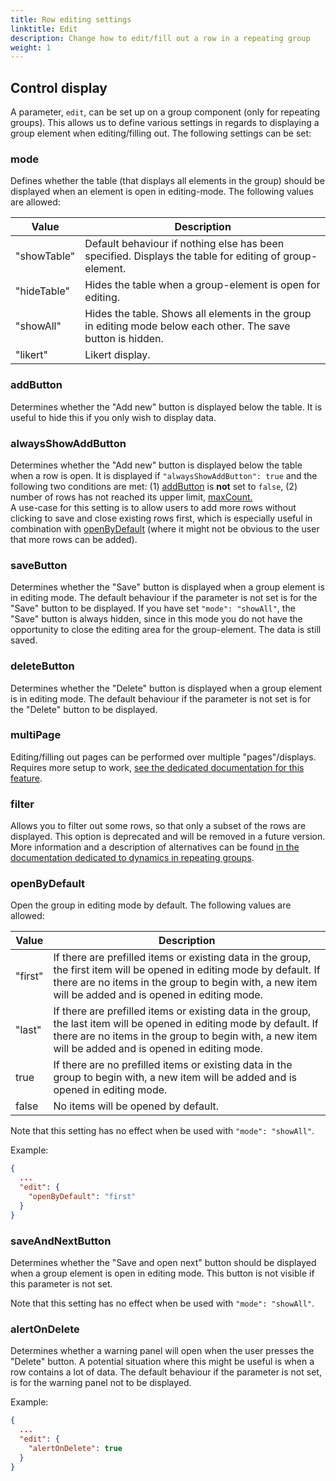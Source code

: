 ```yaml
---
title: Row editing settings
linktitle: Edit
description: Change how to edit/fill out a row in a repeating group
weight: 1
---
```


## Control display

A parameter, `edit`, can be set up on a group component (only for repeating groups). This allows us to define various settings
in regards to displaying a group element when editing/filling out. The following settings can be set:

### mode

Defines whether the table (that displays all elements in the group) should be displayed when an element is open in editing-mode.
The following values are allowed:

| Value       | Description                                                                                                   |
|-------------|---------------------------------------------------------------------------------------------------------------|
| "showTable" | Default behaviour if nothing else has been specified. Displays the table for editing of group-element.        |
| "hideTable" | Hides the table when a group-element is open for editing.                                                     |
| "showAll"   | Hides the table. Shows all elements in the group in editing mode below each other. The save button is hidden. |
| "likert"    | Likert display.                                                                                               |

### addButton

Determines whether the "Add new" button is displayed below the table. It is useful to hide this if you only wish to display data.

### alwaysShowAddButton

Determines whether the "Add new" button is displayed below the table when a row is open. It is displayed if ``"alwaysShowAddButton": true`` and the following two conditions are met: (1) [addButton](http://localhost:1313/app/development/ux/fields/grouping/alternatives/#addbutton) is **not** set to ``false``, (2) number of rows has not reached its upper limit, [maxCount.](http://localhost:1313/nb/app/development/ux/fields/grouping/setup/)\
A use-case for this setting is to allow users to add more rows without clicking to save and close existing rows first, which is especially useful in combination with [openByDefault](http://localhost:1313/nb/app/development/ux/fields/grouping/alternatives/#openbydefault) (where it might not be obvious to the user that more rows can be added).

### saveButton

Determines whether the "Save" button is displayed when a group element is in editing mode. The default behaviour if the parameter is not set is for the "Save" button to be displayed.
If you have set `"mode": "showAll"`, the "Save" button is always hidden, since in this mode you do not have the opportunity to close the editing area for
the group-element. The data is still saved.

### deleteButton

Determines whether the "Delete" button is displayed when a group element is in editing mode. The default behaviour if the parameter is not set is for the "Delete" button to be displayed.

### multiPage

Editing/filling out pages can be performed over multiple "pages"/displays. Requires more setup to work,
[see the dedicated documentation for this feature](../multipage).

### filter

Allows you to filter out some rows, so that only a subset of the rows are displayed. This option is deprecated and
will be removed in a future version. More information and a description of alternatives can be found [in the documentation dedicated to dynamics in repeating groups](../dynamics).

### openByDefault

Open the group in editing mode by default. The following values are allowed:

| Value   | Description                                                                                                                                                                                                                     |
|---------|---------------------------------------------------------------------------------------------------------------------------------------------------------------------------------------------------------------------------------|
| "first" | If there are prefilled items or existing data in the group, the first item will be opened in editing mode by default. If there are no items in the group to begin with, a new item will be added and is opened in editing mode. |
| "last"  | If there are prefilled items or existing data in the group, the last item will be opened in editing mode by default. If there are no items in the group to begin with, a new item will be added and is opened in editing mode.  |
| true    | If there are no prefilled items or existing data in the group to begin with, a new item will be added and is opened in editing mode.                                                                                            |
| false   | No items will be opened by default.                                                                                                                                                                                             |

Note that this setting has no effect when be used with `"mode": "showAll"`.

Example:

```json
{
  ...
  "edit": {
    "openByDefault": "first"
  }
}
```

### saveAndNextButton

Determines whether the "Save and open next" button should be displayed when a group element is open in editing mode. This button is not visible if this parameter is not set.

Note that this setting has no effect when be used with `"mode": "showAll"`.

### alertOnDelete

Determines whether a warning panel will open when the user presses the "Delete" button. A potential situation where this might be useful is when a row contains a lot of data.
The default behaviour if the parameter is not set, is for the warning panel not to be displayed.

Example:

```json
{
  ...
  "edit": {
    "alertOnDelete": true
  }
}
```

